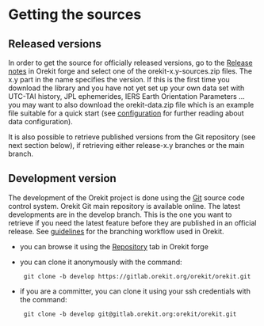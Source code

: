 <!--- Copyright 2002-2025 CS GROUP
  Licensed under the Apache License, Version 2.0 (the "License");
  you may not use this file except in compliance with the License.
  You may obtain a copy of the License at

    http://www.apache.org/licenses/LICENSE-2.0

  Unless required by applicable law or agreed to in writing, software
  distributed under the License is distributed on an "AS IS" BASIS,
  WITHOUT WARRANTIES OR CONDITIONS OF ANY KIND, either express or implied.
  See the License for the specific language governing permissions and
  limitations under the License.
-->

# Getting the sources

## Released versions

In order to get the source for officially released versions, go to the
[Release notes](https://gitlab.orekit.org/orekit/orekit/tags) in Orekit
forge and select one of the orekit-x.y-sources.zip files. The x.y part in the name
specifies the version. If this is the first time you download the library and
you have not yet set up your own data set with UTC-TAI history, JPL ephemerides,
IERS Earth Orientation Parameters ... you may want to also download the
orekit-data.zip file which is an example file suitable for a quick start (see
[configuration](./data/default-configuration.html) for further reading about data configuration).

It is also possible to retrieve published versions from the Git repository
(see next section below), if retrieving either release-x.y branches or the
main branch.

## Development version

The development of the Orekit project is done using the [Git](http://git-scm.com/)
source code control system. Orekit Git main repository is available online. The
latest developments are in the develop branch. This is the one you want to retrieve
if you need the latest feature before they are published in an official release.
See [guidelines](./guidelines.html) for the branching workflow used in Orekit.

 * you can browse it using the [Repository](https://gitlab.orekit.org/orekit/orekit/tree/develop)
    tab in Orekit forge

 * you can clone it anonymously with the command:

        git clone -b develop https://gitlab.orekit.org/orekit/orekit.git

 * if you are a committer, you can clone it using your ssh credentials with the command:

        git clone -b develop git@gitlab.orekit.org:orekit/orekit.git
